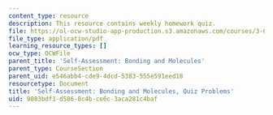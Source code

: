 ```yaml
---
content_type: resource
description: This resource contains weekly homework quiz.
file: https://ol-ocw-studio-app-production.s3.amazonaws.com/courses/3-091sc-introduction-to-solid-state-chemistry-fall-2010/9083bdf1d5868c4bce6c3aca281c4baf_MIT3_091SCF09_sa2_quiz.pdf
file_type: application/pdf
learning_resource_types: []
ocw_type: OCWFile
parent_title: 'Self-Assessment: Bonding and Molecules'
parent_type: CourseSection
parent_uid: e546abb4-cde9-4dcd-5383-555e591eed18
resourcetype: Document
title: 'Self-Assessment: Bonding and Molecules, Quiz Problems'
uid: 9083bdf1-d586-8c4b-ce6c-3aca281c4baf
---
```


